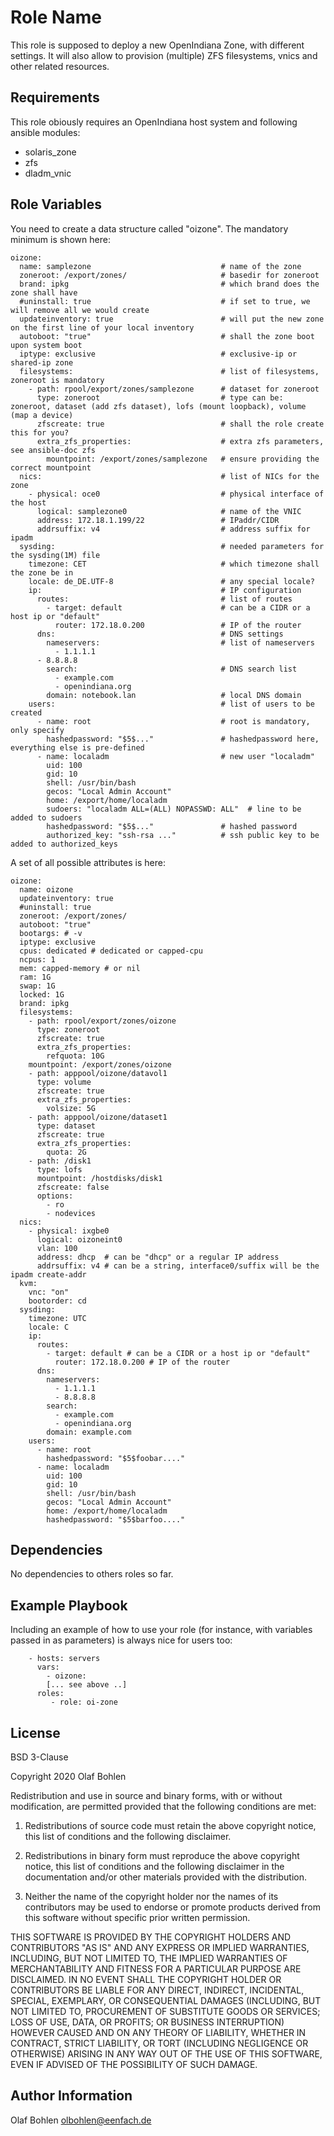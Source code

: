 Role Name
=========

This role is supposed to deploy a new OpenIndiana Zone, with different settings. It will also allow to provision (multiple) ZFS filesystems,
vnics and other related resources.

Requirements
------------

This role obiously requires an OpenIndiana host system and following ansible modules:
- solaris_zone
- zfs
- dladm_vnic

Role Variables
--------------

You need to create a data structure called "oizone". The mandatory minimum is shown here:
```
oizone:
  name: samplezone                             # name of the zone
  zoneroot: /export/zones/                     # basedir for zoneroot
  brand: ipkg                                  # which brand does the zone shall have
  #uninstall: true                             # if set to true, we will remove all we would create
  updateinventory: true                        # will put the new zone on the first line of your local inventory
  autoboot: "true"                             # shall the zone boot upon system boot
  iptype: exclusive                            # exclusive-ip or shared-ip zone
  filesystems:                                 # list of filesystems, zoneroot is mandatory
    - path: rpool/export/zones/samplezone      # dataset for zoneroot
      type: zoneroot                           # type can be: zoneroot, dataset (add zfs dataset), lofs (mount loopback), volume (map a device)
      zfscreate: true                          # shall the role create this for you?
      extra_zfs_properties:                    # extra zfs parameters, see ansible-doc zfs
        mountpoint: /export/zones/samplezone   # ensure providing the correct mountpoint
  nics:                                        # list of NICs for the zone
    - physical: oce0                           # physical interface of the host
      logical: samplezone0                     # name of the VNIC
      address: 172.18.1.199/22                 # IPaddr/CIDR
      addrsuffix: v4                           # address suffix for ipadm
  sysding:                                     # needed parameters for the sysding(1M) file
    timezone: CET                              # which timezone shall the zone be in
    locale: de_DE.UTF-8                        # any special locale?
    ip:                                        # IP configuration
      routes:                                  # list of routes
        - target: default                      # can be a CIDR or a host ip or "default"
          router: 172.18.0.200                 # IP of the router
      dns:                                     # DNS settings
        nameservers:                           # list of nameservers
          - 1.1.1.1
	  - 8.8.8.8
        search:                                # DNS search list
          - example.com
          - openindiana.org
        domain: notebook.lan                   # local DNS domain
    users:                                     # list of users to be created
      - name: root                             # root is mandatory, only specify
        hashedpassword: "$5$..."               # hashedpassword here, everything else is pre-defined
      - name: localadm                         # new user "localadm"
        uid: 100                               
        gid: 10
        shell: /usr/bin/bash
        gecos: "Local Admin Account"
        home: /export/home/localadm
        sudoers: "localadm ALL=(ALL) NOPASSWD: ALL"  # line to be added to sudoers
        hashedpassword: "$5$..."               # hashed password
        authorized_key: "ssh-rsa ..."          # ssh public key to be added to authorized_keys

```

A set of all possible attributes is here:

```
oizone:
  name: oizone
  updateinventory: true
  #uninstall: true
  zoneroot: /export/zones/
  autoboot: "true"
  bootargs: # -v
  iptype: exclusive
  cpus: dedicated # dedicated or capped-cpu
  ncpus: 1
  mem: capped-memory # or nil
  ram: 1G
  swap: 1G
  locked: 1G
  brand: ipkg
  filesystems:
    - path: rpool/export/zones/oizone
      type: zoneroot
      zfscreate: true
      extra_zfs_properties:
        refquota: 10G
	mountpoint: /export/zones/oizone
    - path: apppool/oizone/datavol1
      type: volume
      zfscreate: true
      extra_zfs_properties:
        volsize: 5G
    - path: apppool/oizone/dataset1
      type: dataset
      zfscreate: true
      extra_zfs_properties:
        quota: 2G
    - path: /disk1
      type: lofs
      mountpoint: /hostdisks/disk1
      zfscreate: false
      options:
        - ro
        - nodevices
  nics:
    - physical: ixgbe0
      logical: oizoneint0
      vlan: 100
      address: dhcp  # can be "dhcp" or a regular IP address
      addrsuffix: v4 # can be a string, interface0/suffix will be the ipadm create-addr
  kvm:
    vnc: "on"
    bootorder: cd
  sysding:
    timezone: UTC
    locale: C
    ip:
      routes:
        - target: default # can be a CIDR or a host ip or "default"
          router: 172.18.0.200 # IP of the router
      dns:
        nameservers:
          - 1.1.1.1
          - 8.8.8.8
        search:
          - example.com
          - openindiana.org
        domain: example.com
    users:
      - name: root
        hashedpassword: "$5$foobar...."
      - name: localadm
        uid: 100
        gid: 10
        shell: /usr/bin/bash
        gecos: "Local Admin Account"
        home: /export/home/localadm
        hashedpassword: "$5$barfoo...."
```

Dependencies
------------

No dependencies to others roles so far.

Example Playbook
----------------

Including an example of how to use your role (for instance, with variables passed in as parameters) is always nice for users too:
```
    - hosts: servers
      vars:
        - oizone:
	    [... see above ..]
      roles:
         - role: oi-zone
```

License
-------

BSD 3-Clause

Copyright 2020 Olaf Bohlen

Redistribution and use in source and binary forms, with or without modification, are permitted provided that the following conditions are met:

1. Redistributions of source code must retain the above copyright notice, this list of conditions and the following disclaimer.

2. Redistributions in binary form must reproduce the above copyright notice, this list of conditions and the following disclaimer in the documentation and/or other materials provided with the distribution.

3. Neither the name of the copyright holder nor the names of its contributors may be used to endorse or promote products derived from this software without specific prior written permission.

THIS SOFTWARE IS PROVIDED BY THE COPYRIGHT HOLDERS AND CONTRIBUTORS "AS IS" AND ANY EXPRESS OR IMPLIED WARRANTIES, INCLUDING, BUT NOT LIMITED TO, THE IMPLIED WARRANTIES OF MERCHANTABILITY AND FITNESS FOR A PARTICULAR PURPOSE ARE DISCLAIMED. IN NO EVENT SHALL THE COPYRIGHT HOLDER OR CONTRIBUTORS BE LIABLE FOR ANY DIRECT, INDIRECT, INCIDENTAL, SPECIAL, EXEMPLARY, OR CONSEQUENTIAL DAMAGES (INCLUDING, BUT NOT LIMITED TO, PROCUREMENT OF SUBSTITUTE GOODS OR SERVICES; LOSS OF USE, DATA, OR PROFITS; OR BUSINESS INTERRUPTION) HOWEVER CAUSED AND ON ANY THEORY OF LIABILITY, WHETHER IN CONTRACT, STRICT LIABILITY, OR TORT (INCLUDING NEGLIGENCE OR OTHERWISE) ARISING IN ANY WAY OUT OF THE USE OF THIS SOFTWARE, EVEN IF ADVISED OF THE POSSIBILITY OF SUCH DAMAGE.

Author Information
------------------

Olaf Bohlen <olbohlen@eenfach.de>

